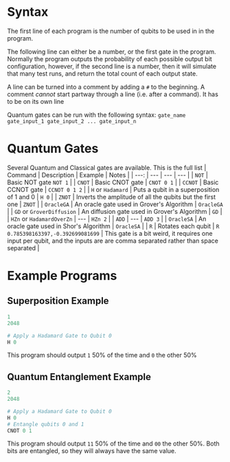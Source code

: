 # Syntax
The first line of each program is the number of qubits to be used in in the program.

The following line can either be a number, or the first gate in the program. Normally the program outputs the probability of each possible output bit configuration, however, if the second line is a number, then it will simulate that many test runs, and return the total count of each output state.

A line can be turned into a comment by adding a `#` to the beginning. A comment _cannot_ start partway through a line (i.e. after a command). It has to be on its own line

Quantum gates can be run with the following syntax:
`gate_name gate_input_1 gate_input_2 ... gate_input_n`
# Quantum Gates
Several Quantum and Classical gates are available. This is the full list
| Command | Description  | Example | Notes |
| ---: | --- | --- | --- |
| `NOT` | Basic NOT gate  `NOT 1` |
| `CNOT` | Basic CNOT gate | `CNOT 0 1` |
| `CCNOT` | Basic CCNOT gate | `CCNOT 0 1 2` |
| `H` or `Hadamard` | Puts a qubit in a superposition of 1 and 0 | `H 0` |
| `ZNOT` | Inverts the amplitude of all the qubits but the first one | `ZNOT` |
| `OracleGA` | An oracle gate used in Grover's Algorithm | `OracleGA` |
| `GD` or `GroverDiffusion` | An diffusion gate used in Grover's Algorithm | `GD` |
| `HZn` or `HadamardOverZn` | --- | `HZn 2` |
| `ADD` | --- | `ADD 3` |
| `OracleSA` | An oracle gate used in Shor's Algorithm | `OracleSA` |
| `R` | Rotates each qubit | `R 0.785398163397,-0.392699081699` | This gate is a bit weird, it requires one input per qubit, and the inputs are are comma separated rather than space separated |

# Example Programs
## Superposition Example
``` python
1
2048

# Apply a Hadamard Gate to Qubit 0
H 0
```
This program should output `1` 50% of the time and `0` the other 50%
## Quantum Entanglement Example

``` python
2
2048

# Apply a Hadamard Gate to Qubit 0
H 0
# Entangle qubits 0 and 1
CNOT 0 1
```
This program should output `11` 50% of the time and `00` the other 50%. Both bits are entangled, so they will always have the same value.

<!-- ---

Sample programs for Grover's and Shor's algorithms are on the way! -->